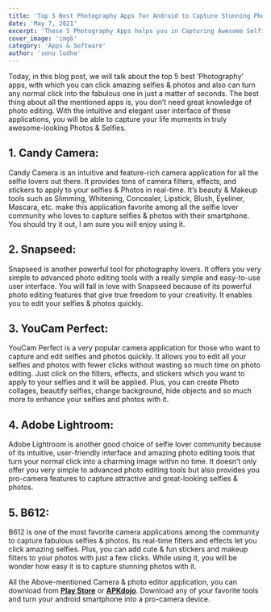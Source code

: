 ```yaml
---
title: 'Top 5 Best Photography Apps for Android to Capture Stunning Photos and Selfies'
date: 'May 7, 2021'
excerpt: 'These 5 Photography Apps helps you in Capturing Awesome Selfies & Photos with your Phones Ordinary Camera'
cover_image: 'img6'
category: 'Apps & Software'
author: 'sonu lodha'
---
```

Today, in this blog post, we will talk about the top 5 best ‘Photography’ apps, with which you can click amazing selfies & photos and also can turn any normal click into the fabulous one in just a matter of seconds. The best thing about all the mentioned apps is, you don’t need great knowledge of photo editing. With the intuitive and elegant user interface of these applications, you will be able to capture your life moments in truly awesome-looking Photos & Selfies.

## 1. Candy Camera:
Candy Camera is an intuitive and feature-rich camera application for all the selfie lovers out there. It provides tons of camera filters, effects, and stickers to apply to your selfies & Photos in real-time. It’s beauty & Makeup tools such as Slimming, Whitening, Concealer, Lipstick, Blush, Eyeliner, Mascara, etc. make this application favorite among all the selfie lover community who loves to capture selfies & photos with their smartphone. You should try it out, I am sure you will enjoy using it.

## 2. Snapseed:
Snapseed is another powerful tool for photography lovers. It offers you very simple to advanced photo editing tools with a really simple and easy-to-use user interface. You will fall in love with Snapseed because of its powerful photo editing features that give true freedom to your creativity. It enables you to edit your selfies & photos quickly.

## 3. YouCam Perfect:
YouCam Perfect is a very popular camera application for those who want to capture and edit selfies and photos quickly. It allows you to edit all your selfies and photos with fewer clicks without wasting so much time on photo editing. Just click on the filters, effects, and stickers which you want to apply to your selfies and it will be applied. Plus, you can create Photo collages, beautify selfies, change background, hide objects and so much more to enhance your selfies and photos with it.

## 4. Adobe Lightroom:
Adobe Lightroom is another good choice of selfie lover community because of its intuitive, user-friendly interface and amazing photo editing tools that turn your normal click into a charming image within no time. It doesn’t only offer you very simple to advanced photo editing tools but also provides you pro-camera features to capture attractive and great-looking selfies & photos.

## 5. B612:
B612 is one of the most favorite camera applications among the community to capture fabulous selfies & photos. Its real-time filters and effects let you click amazing selfies. Plus, you can add cute & fun stickers and makeup filters to your photos with just a few clicks. While using it, you will be wonder how easy it is to capture stunning photos with it.

All the Above-mentioned Camera & photo editor application, you can download from **[Play Store](https://play.google.com/store/apps)** or **[APKdojo](https://www.apkdojo.com)**. Download any of your favorite tools and turn your android smartphone into a pro-camera device.
